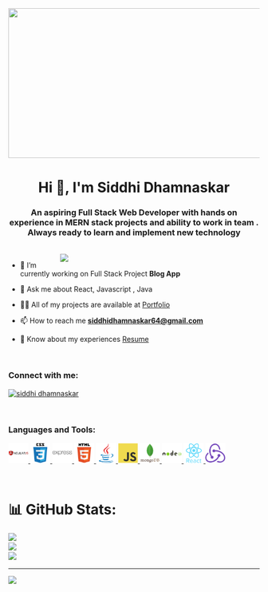 
<img width="1000" height="300" src="https://miro.medium.com/max/1200/0*M4bxiCIjcTK-2Xr6.jpeg">
<h1 align="center">Hi 👋, I'm Siddhi Dhamnaskar</h1>

<h3 align="center">An aspiring Full Stack Web Developer with hands on experience in MERN stack projects and ability to work in team . Always ready to learn and implement new technology</h3>
<br/>


<img align="right" width="400" src="https://cdn.dribbble.com/users/3853792/screenshots/13895772/media/adafde56c266d90cfb7f26f328f18b6b.png?compress=1&resize=400x300">

- 🌱 I’m currently working on Full Stack Project **Blog App**

- 💬 Ask me about React, Javascript , Java

- 👨‍💻 All of my projects are available at [Portfolio](https://siddhi-portfolio.netlify.app/)

- 📫 How to reach me **siddhidhamnaskar64@gmail.com**

- 📄 Know about my experiences [Resume](https://drive.google.com/file/d/1ftv39LeqZwGB-Ee6f5ZGs6JJjz7ZuNmx/view?usp=sharing)

<br/>

<h3 align="left">Connect with me:</h3>
<p align="left">
<a href="https://www.linkedin.com/in/siddhi-dhamnaskar/" target="blank"><img align="center" src="https://raw.githubusercontent.com/rahuldkjain/github-profile-readme-generator/master/src/images/icons/Social/linked-in-alt.svg" alt="siddhi dhamnaskar" height="30" width="40" /></a>
</p>

<br/>

<h3 align="left">Languages and Tools:</h3>
<p align="left"> <a href="https://angular.io" target="_blank" rel="noreferrer"> <img src="https://raw.githubusercontent.com/devicons/devicon/master/icons/angularjs/angularjs-original-wordmark.svg" alt="angularjs" width="40" height="40"/> </a> <a href="https://www.w3schools.com/css/" target="_blank" rel="noreferrer"> <img src="https://raw.githubusercontent.com/devicons/devicon/master/icons/css3/css3-original-wordmark.svg" alt="css3" width="40" height="40"/> </a> <a href="https://expressjs.com" target="_blank" rel="noreferrer"> <img src="https://raw.githubusercontent.com/devicons/devicon/master/icons/express/express-original-wordmark.svg" alt="express" width="40" height="40"/> </a> <a href="https://www.w3.org/html/" target="_blank" rel="noreferrer"> <img src="https://raw.githubusercontent.com/devicons/devicon/master/icons/html5/html5-original-wordmark.svg" alt="html5" width="40" height="40"/> </a> <a href="https://www.java.com" target="_blank" rel="noreferrer"> <img src="https://raw.githubusercontent.com/devicons/devicon/master/icons/java/java-original.svg" alt="java" width="40" height="40"/> </a> <a href="https://developer.mozilla.org/en-US/docs/Web/JavaScript" target="_blank" rel="noreferrer"> <img src="https://raw.githubusercontent.com/devicons/devicon/master/icons/javascript/javascript-original.svg" alt="javascript" width="40" height="40"/> </a> <a href="https://www.mongodb.com/" target="_blank" rel="noreferrer"> <img src="https://raw.githubusercontent.com/devicons/devicon/master/icons/mongodb/mongodb-original-wordmark.svg" alt="mongodb" width="40" height="40"/> </a> <a href="https://nodejs.org" target="_blank" rel="noreferrer"> <img src="https://raw.githubusercontent.com/devicons/devicon/master/icons/nodejs/nodejs-original-wordmark.svg" alt="nodejs" width="40" height="40"/> </a> <a href="https://reactjs.org/" target="_blank" rel="noreferrer"> <img src="https://raw.githubusercontent.com/devicons/devicon/master/icons/react/react-original-wordmark.svg" alt="react" width="40" height="40"/> </a> <a href="https://redux.js.org" target="_blank" rel="noreferrer"> <img src="https://raw.githubusercontent.com/devicons/devicon/master/icons/redux/redux-original.svg" alt="redux" width="40" height="40"/> </a> </p>

<br/>

# 📊 GitHub Stats:
![](https://github-readme-stats.vercel.app/api?username=siddhidhamnaskar&theme=dark&hide_border=true&include_all_commits=false&count_private=false)<br/>
![](https://github-readme-streak-stats.herokuapp.com/?user=siddhidhamnaskar&theme=dark&hide_border=true)<br/>
![](https://github-readme-stats.vercel.app/api/top-langs/?username=siddhidhamnaskar&theme=dark&hide_border=true&include_all_commits=false&count_private=false&layout=compact)

---
[![](https://visitcount.itsvg.in/api?id=siddhidhamnaskar&icon=0&color=0)](https://visitcount.itsvg.in)

